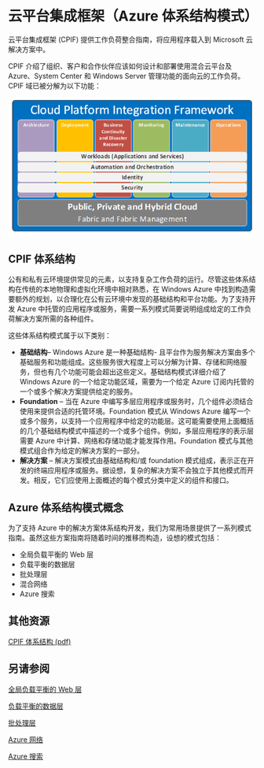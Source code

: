 <properties 
   pageTitle="云平台集成框架 | Windows Azure" 
   description="云平台集成框架提供工作负荷整合指南，将应用程序载入到 Microsoft 云解决方案中，其包含了用于 Windows Azure 的体系结构模式" 
   services="" 
   documentationCenter="" 
   authors="arynes" 
   manager="fredhar" 
   editor=""/>

<tags
   ms.service="cloud-services"
   ms.date="03/25/2015"
   wacn.date="10/03/2015"/>


# 云平台集成框架（Azure 体系结构模式）

云平台集成框架 (CPIF) 提供工作负荷整合指南，将应用程序载入到 Microsoft 云解决方案中。

CPIF 介绍了组织、客户和合作伙伴应该如何设计和部署使用混合云平台及 Azure、System Center 和 Windows Server 管理功能的面向云的工作负荷。CPIF 域已被分解为以下功能：

![资源和资源组边栏选项卡上的“标记”部件](./media/azure-architecture-cpif-overview/overview.png)

##  CPIF 体系结构

公有和私有云环境提供常见的元素，以支持复杂工作负荷的运行。尽管这些体系结构在传统的本地物理和虚拟化环境中相对熟悉，在 Windows Azure 中找到构造需要额外的规划，以合理化在公有云环境中发现的基础结构和平台功能。为了支持开发 Azure 中托管的应用程序或服务，需要一系列模式简要说明组成给定的工作负荷解决方案所需的各种组件。

这些体系结构模式属于以下类别：

- **基础结构**– Windows Azure 是一种基础结构- 且平台作为服务解决方案由多个基础服务和功能组成。这些服务很大程度上可以分解为计算、存储和网络服务，但也有几个功能可能会超出这些定义。基础结构模式详细介绍了 Windows Azure 的一个给定功能区域，需要为一个给定 Azure 订阅内托管的一个或多个解决方案提供给定的服务。 
- **Foundation** – 当在 Azure 中编写多层应用程序或服务时，几个组件必须结合使用来提供合适的托管环境。Foundation 模式从 Windows Azure 编写一个或多个服务，以支持一个应用程序中给定的功能层。这可能需要使用上面概括的几个基础结构模式中描述的一个或多个组件。例如，多层应用程序的表示层需要 Azure 中计算、网络和存储功能才能发挥作用。Foundation 模式与其他模式组合作为给定的解决方案的一部分。
- **解决方案** – 解决方案模式由基础结构和/或 foundation 模式组成，表示正在开发的终端应用程序或服务。据设想，复杂的解决方案不会独立于其他模式而开发。相反，它们应使用上面概述的每个模式分类中定义的组件和接口。    

## Azure 体系结构模式概念

为了支持 Azure 中的解决方案体系结构开发，我们为常用场景提供了一系列模式指南。虽然这些方案指南将随着时间的推移而构造，设想的模式包括：

- 全局负载平衡的 Web 层 
- 负载平衡的数据层
- 批处理层
- 混合网络
- Azure 搜索 

##  其他资源
[CPIF 体系结构 (pdf)](https://gallery.technet.microsoft.com/Cloud-Platform-Integration-bd1e434a)

## 另请参阅
[全局负载平衡的 Web 层](https://gallery.technet.microsoft.com/Cloud-Platform-Integration-2c3c663a)

[负载平衡的数据层](https://gallery.technet.microsoft.com/Cloud-Platform-Integration-dfb09e41)

[批处理层](https://gallery.technet.microsoft.com/Cloud-Platform-Integration-0bc3f8b1)

[Azure 网络](https://gallery.technet.microsoft.com/Cloud-Platform-Integration-5e401f38)

[Azure 搜索](https://gallery.technet.microsoft.com/Cloud-Platform-Integration-e581d65d)

<!---HONumber=71-->